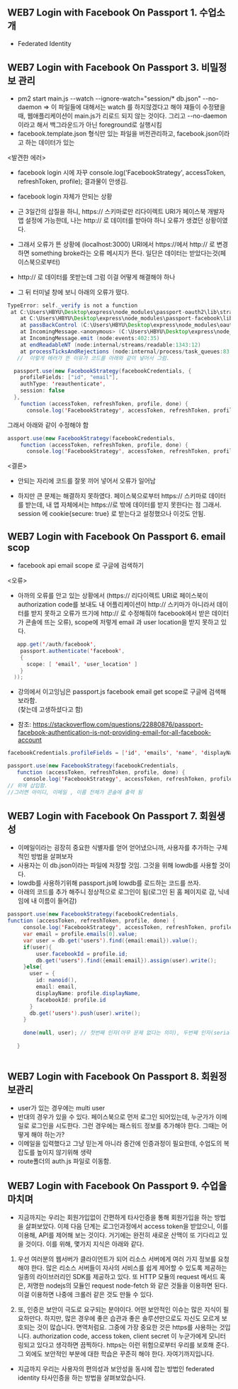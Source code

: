 

## WEB7 Login with Facebook On Passport 1. 수업소개

- Federated Identity



## WEB7 Login with Facebook On Passport 3. 비밀정보 관리
- pm2 start main.js --watch --ignore-watch="session/* db.json" --no-daemon
=> 이 파일들에 대해서는 watch 를 하지않겠다고 해야 쟤들이 수정됐을때, 웹애플리케이션이 main.js가 리로드 되지 않는 것이다. 그리고  --no-daemon이라고 해서 백그라운드가 아닌 foreground로 실행시킴 
- facebook.template.json 형식만 있는 파일을 버전관리하고, facebook.json이라고 하는 데이터가 있는 


<발견한 에러>
- facebook login 시에 자꾸 console.log('FacebookStrategy', accessToken, refreshToken, profile); 결과물이 안생김.

- facebook login 자체가 안되는 상황
- 근 3일간의 삽질을 하니, https:// 스키마로만 리다이렉트 URI가 페이스북 개발자 앱 설정에 가능한데, 나는 http:// 로 데이터를 받아야 하니 오류가 생겼던 상황이였다.

- 그래서 오류가 뜬 상황에 (localhost:3000) URI에서 https://에서 http:// 로 변경하면 something broke라는 오류 메시지가 뜬다. 일단은 데이터는 받았다는것(페이스북으로부터)
- http:// 로 데이터를 못받는데 그럼 이걸 어떻게 해결해야 하나
- 그 뒤 터미널 창에 보니 아래의 오류가 떴다.
~~~Java Script
TypeError: self._verify is not a function
 at C:\Users\HBYU\Desktop\express\node_modules\passport-oauth2\lib\strategy.js:205:24
    at C:\Users\HBYU\Desktop\express\node_modules\passport-facebook\lib\strategy.js:183:5
    at passBackControl (C:\Users\HBYU\Desktop\express\node_modules\oauth\lib\oauth2.js:134:9)
    at IncomingMessage.<anonymous> (C:\Users\HBYU\Desktop\express\node_modules\oauth\lib\oauth2.js:157:7)
    at IncomingMessage.emit (node:events:402:35)
    at endReadableNT (node:internal/streams/readable:1343:12)
    at processTicksAndRejections (node:internal/process/task_queues:83:21)
   //  이렇게 에러가 뜬 이유가 코드를 아래와 같이 넣어서 그럼. 
 ~~~


~~~Java Script
  passport.use(new FacebookStrategy(facebookCredentials, {
    profileFields: ["id", "email"],
    authType: 'reauthenticate',
    session: false
  },
    function (accessToken, refreshToken, profile, done) {
      console.log('FacebookStrategy', accessToken, refreshToken, profile);
~~~
그래서 아래와 같이 수정해야 함
~~~Java Script 
assport.use(new FacebookStrategy(facebookCredentials,
    function (accessToken, refreshToken, profile, done) {
      console.log('FacebookStrategy', accessToken, refreshToken, profile);
 ~~~
<결론> 
- 안되는 자리에 코드를 잘못 끼어 넣어서 오류가 일어남

- 하지만 큰 문제는 해결하지 못하였다. 페이스북으로부터 https:// 스키마로 데이터를 받는데, 내 앱 자체에서는 https://로 밖에 데이터를 받지 못한다는 점 그래서. 
 session 에 cookie{secure: true} 로 받는다고 설정했으나 이것도 안됨. 



## WEB7 Login with Facebook On Passport 6. email scop
- facebook api email scope 로 구글에 검색하기 

<오류> 
- 아까의 오류를 안고 있는 상황에서 (https:// 리다이렉트 URI로 페이스북이 authorization code를 보내도 내 어플리케이션이 http:// 스키마가 아니라서 데이터를 받지 못하고 오류가 뜨기에 http:// 로 수정해줘야 facebook에서 받은 데이터가 콘솔에 뜨는 오류), scope에 저렇게 email 과 user location을 받지 못하고 있다. 
~~~Java Script
   app.get('/auth/facebook',
    passport.authenticate('facebook',
    {
      scope: [ 'email', 'user_location' ]
    }
  ));
 ~~~
 
- 강의에서 이고잉님은 passport.js facebook email get scope로 구글에 검색해보라함.  
(찾는데 고생하셨다고 함)

 - 참조:
https://stackoverflow.com/questions/22880876/passport-facebook-authentication-is-not-providing-email-for-all-facebook-account
 
 ~~~Java Script
facebookCredentials.profileFields = ['id', 'emails', 'name', 'displayName']; // 코드를 
 
 passport.use(new FacebookStrategy(facebookCredentials,
    function (accessToken, refreshToken, profile, done) {
      console.log('FacebookStrategy', accessToken, refreshToken, profile); 
 // 위에 삽입함. 
 //그러면 아이디, 이메일 , 이름 전체가 콘솔에 출력 됨
 ~~~



## WEB7 Login with Facebook On Passport 7. 회원생성
- 이메일이라는 굉장히 중요한 식별자를 얻어 얻어냈으니까, 사용자를 추가하는 구체적인 방법을 살펴보자
- 사용자는 이 db.json이라는 파일에 저장할 것임. 그것을 위해 lowdb를 사용할 것이다. 
- lowdb를 사용하기위해 passport.js에 lowdb를 로드하는 코드를 쓰자. 
- 아래의 코드를 추가 해주니 정상적으로 로그인이 됨(로그인 된 홈 페이지로 감, 닉네임에 내 이름이 들어감)
 
 ~~~Java Script
passport.use(new FacebookStrategy(facebookCredentials,
 function (accessToken, refreshToken, profile, done) {
      console.log('FacebookStrategy', accessToken, refreshToken, profile);
      var email = profile.emails[0].value;
      var user = db.get('users').find({email:email}).value();
      if(user){
          user.facebookId = profile.id;
          db.get('users').find({email:email}).assign(user).write();
      }else{
        user = {
          id: nanoid(),
          email: email,
          displayName: profile.displayName,
          facebookId: profile.id
        }
        db.get('users').push(user).write();
      }
    
      done(null, user); // 첫번째 인자(아무 문제 없다는 의미), 두번째 인자(serializeUser로 넘길 user 객체)
  
    }
    
~~~

## WEB7 Login with Facebook On Passport 8. 회원정보관리
- user가 있는 경우에는 multi user
- 반대의 경우가 있을 수 있다. 페이스북으로 먼저 로그인 되어있는데, 누군가가 이메일로 로그인을 시도한다. 그런 경우에는 패스워드 정보를 추가해야 한다. 그때는 어떻게 해야 하는가?
- 이메일을 입력했다고 그냥 믿는게 아니라 중간에 인증과정이 필요한데, 수업도의 복잡도를 높이지 않기위해 생략
- route폴더의 auth.js 파일로 이동함. 

 
 
## WEB7 Login with Facebook On Passport 9. 수업을마치며
- 지금까지는 우리는 회원가입없이 간편하게 타사인증을 통해  회원가입을 하는 방법을 살펴보았다. 이제 다음 단계는 로그인과정에서 access token을 받았으니, 이를 이용해, API를 제어해 보는 것이다. 거기에는 완전히 새로운 산맥이 또 기다리고 있을 것이다. 이를 위해, 몇가지 지식은 아래와 같다.

1. 우선 여러분의 웹서버가 클라이언트가 되어 리소스 서버에게 여러 가지 정보를 요청해야 한다. 많은 리소스 서버들이 자사의 서비스를 쉽게 제어할 수 있도록 제공하는 일종의 라이브러리인 SDK를 제공하고 있다. 또 HTTP 모듈의 request 메서드 혹은, 저명한 nodejs의 모듈인 request node-fetch 와 같은 것들을 이용하면 된다. 이걸 이용하면 나중에 크롤러 같은 것도 만들 수 있다. 

2. 또, 인증은 보안이 극도로 요구되는 분야이다. 어떤 보안적인 이슈는 많은 지식이 필요하만다. 하지만, 많은 경우에 좋은 습관과 좋은 솔루션만으로도 자신도 모르게 보호되는 것이 많습니다. 면역처럼요. 그중에 가장 중요한 것은 https를 사용하는 것입니다. authorization code, access token,  client secret 이 누군가에게 모니터링되고 있다고 생각하면 끔찍하다. https는 이런 위험으로부터 우리를 보호해 준다. 그 외에도 보안적인 부분에 대한 학습은 꾸준히 해야 한다. 자여기까지입니다. 

- 지금까지 우리는 사용자의 편의성과 보안성을 동시에 잡는 방법인 federated identity 타사인증을 하는 방법을 살펴보았습니다.  
